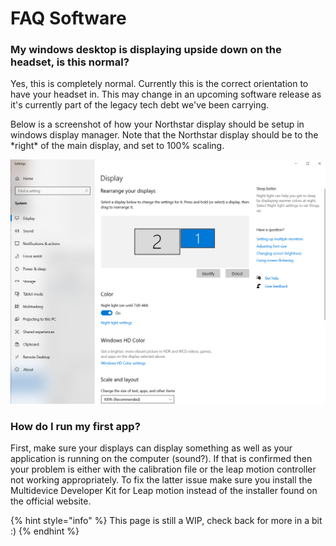# FAQ Software

### My windows desktop is displaying upside down on the headset, is this normal?

Yes, this is completely normal. Currently this is the correct orientation to have your headset in. This may change in an upcoming software release as it's currently part of the legacy tech debt we've been carrying.   
  
Below is a screenshot of how your Northstar display should be setup in windows display manager. Note that the Northstar display should be to the \*right\* of the main display, and set to 100% scaling. 

![](../.gitbook/assets/image%20%286%29.png)

### How do I run my first app?

First, make sure your displays can display something as well as your application is running on the computer \(sound?\). If that is confirmed then your problem is either with the calibration file or the leap motion controller not working appropriately. To fix the latter issue make sure you install the Multidevice Developer Kit for Leap motion instead of the installer found on the official website.  


{% hint style="info" %}
This page is still a WIP, check back for more in a bit :\)
{% endhint %}



